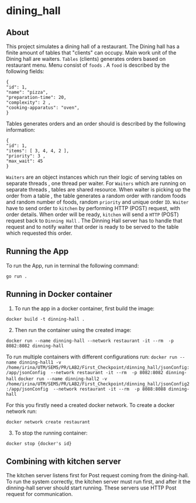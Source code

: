# dining_hall

## About
This project simulates a dining hall of a restaurant. The Dining hall has a finite amount of tables that "clients" can occupy. Main work unit of the Dining hall are waiters. `Tables` (clients) generates orders based on restaurant menu. Menu consist of `foods` . A `food` is described by the following fields:

```golang
{
"id": 1,
"name": "pizza", 
"preparation-time": 20,
"complexity": 2 ,
"cooking-apparatus": "oven",
}
```

Tables generates orders and an order should is described by the following information:

```golang
{
"id": 1,
"items": [ 3, 4, 4, 2 ],
"priority": 3 ,
"max_wait": 45
}
```

`Waiters` are  an object instances which run their logic of serving tables on separate threads , one thread per waiter.
For `Waiters` which are running on separate threads , tables are shared resource. When waiter is picking up the order from a table , the table generates a random order with random foods and random number of foods, random `priority` and unique order `ID`. `Waiter` have to send order to
`kitchen` by performing HTTP (POST) request, with order details.
When order will be ready, `kitchen` will send a `HTTP` (POST) request back to `Dinning Hall` . The Dinning Hall server has
to handle that request and to notify waiter that order is ready to be served to the table which requested this order.

## Running the App
To run the App, run in terminal the following command:<br />


`go run .`


## Running in Docker container
1. To run the app in a docker container, first build the image:<br />

`docker build -t dinning-hall .`

2. Then run the container using the created image:<br />

`docker run --name dinning-hall --network restaurant -it --rm  -p 8082:8082 dinning-hall`

To run multiple containers with different configurations run:
`docker run --name dinning-hall1 -v /home/irina/UTM/SEM5/PR/LAB2/First_Checkpoint/dinning_hall/jsonConfig:/app/jsonConfig  --network restaurant -it --rm  -p 8082:8082 dinning-hall`
`docker run --name dinning-hall2 -v /home/irina/UTM/SEM5/PR/LAB2/First_Checkpoint/dinning_hall/jsonConfig2:/app/jsonConfig  --network restaurant -it --rm  -p 8088:8088 dinning-hall`

For this you firstly need a created docker network. To create a docker network run:

`docker network create restaurant`

3. To stop the running container:

`docker stop {docker's id}`

## Combining with kitchen server

The kitchen server listens first for Post request coming from the dining-hall. To run the system correctly, the kitchen server must run first, and after it the dinning-hall
server should start running. These servers use HTTP Post request for communication.
